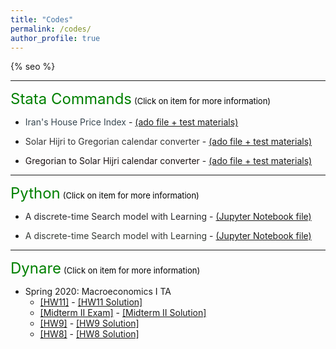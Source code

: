 ```yaml
---
title: "Codes"
permalink: /codes/
author_profile: true
---
```


{% seo %}

---
<font size="5" color="green">Stata Commands</font>
<font size="2" color="black">(Click on item for more information)</font>


- <a href="https://peymanshahidi.github.io/codes/stata/iranhpi" style="color:#36454F; text-decoration:none;">Iran's House Price Index</a> - [(ado file + test materials)](https://www.dropbox.com/sh/1ew8a1sr6j88kl4/AAClAPgk-GfUive-Nv6Ww9Uia?dl=0)

- <a href="https://peymanshahidi.github.io/codes/stata/jal2greg" style="color:#343434; text-decoration:none;">Solar Hijri to Gregorian calendar converter</a> - [(ado file + test materials)](https://www.dropbox.com/sh/78130ozhrliwzii/AAB4ulKUZkkBTOBFPmQQqNP3a?dl=0)

- <a href="https://peymanshahidi.github.io/codes/stata/greg2jal" style="color:#1B1212; text-decoration:none;">Gregorian to Solar Hijri calendar converter</a> - [(ado file + test materials)](https://www.dropbox.com/sh/fawmm4rsvmlrdfb/AAA5C14TYFlHOBLSySG03Maba?dl=0)


---
<font size="5" color="green">Python</font>
<font size="2" color="black">(Click on item for more information)</font>

- <a href="https://peymanshahidi.github.io/codes/python/searchwithlearning" style="color:#28282B; text-decoration:none;">A discrete-time Search model with Learning</a> - [(Jupyter Notebook file)](https://www.dropbox.com/s/lkkalblyygw2uus/Search_With_Learning.html?dl=0)

- <a href="https://peymanshahidi.github.io/codes/python/searchwithlearning" style="color:#353935; text-decoration:none;">A discrete-time Search model with Learning</a> - [(Jupyter Notebook file)](https://www.dropbox.com/s/lkkalblyygw2uus/Search_With_Learning.html?dl=0)

---
<font size="5" color="green">Dynare</font>
<font size="2" color="black">(Click on item for more information)</font>

- Spring 2020: Macroeconomics I TA
    - [[HW11]](https://peymanshahidi.github.io/codes/dynare/macro_i_hw11) - [[HW11 Solution]](https://www.dropbox.com/s/i7k0zktywr1kmqf/pset11-solutions.pdf?dl=0)
    - [[Midterm II Exam]](https://peymanshahidi.github.io/codes/dynare/macro_i_midterm2) - [[Midterm II Solution]](https://www.dropbox.com/s/ynfc43gmueg188z/Macro%20I%20-%20Midterm%20II%20-%20Dynare%20Solution.pdf?dl=0)
    - [[HW9]](https://peymanshahidi.github.io/codes/dynare/macro_i_hw9) - [[HW9 Solution]](https://www.dropbox.com/s/zajyamvau4wrps2/pset9-solutions.pdf?dl=0)
    - [[HW8]](https://peymanshahidi.github.io/codes/dynare/macro_i_hw8) - [[HW8 Solution]](https://www.dropbox.com/s/4qulf1ihx90qv4a/pset8-solution.pdf?dl=0)



<!-- - [Iran's House Price Index](https://peymanshahidi.github.io/codes/stata/iranhpi)  - [(ado file + test materials)](https://www.dropbox.com/sh/1ew8a1sr6j88kl4/AAClAPgk-GfUive-Nv6Ww9Uia?dl=0)
    
- [Solar Jalali to Gregorian calendar converter](https://peymanshahidi.github.io/codes/stata/jal2greg) - [(ado file + test materials)](https://www.dropbox.com/sh/78130ozhrliwzii/AAB4ulKUZkkBTOBFPmQQqNP3a?dl=0)

- [Gregorian to Solar Jalali calendar converter](https://peymanshahidi.github.io/codes/stata/greg2jal) - [(ado file + test materials)](https://www.dropbox.com/sh/fawmm4rsvmlrdfb/AAA5C14TYFlHOBLSySG03Maba?dl=0)

---
<font size="5" color="green">Python</font>
<font size="2" color="black">(Click on item for more information)</font>

- [A discrete-time Search model with Learning](https://peymanshahidi.github.io/codes/python/searchwithlearning) - [(Jupyter Notebook file)](https://www.dropbox.com/s/lkkalblyygw2uus/Search_With_Learning.html?dl=0)


---
<font size="5" color="green">Dynare</font>
<font size="2" color="black">(Click on item for more information)</font>

- Spring 2020: Macroeconomics I - [[HW11 (Frisch elasticity)]](https://peymanshahidi.github.io/codes/dynare/macro_i_hw11) [[HW11 Solution]](https://www.dropbox.com/s/i7k0zktywr1kmqf/pset11-solutions.pdf?dl=0)
    
- Spring 2020: Macroeconomics I - [[Midterm II Exam]](https://peymanshahidi.github.io/codes/dynare/macro_i_midterm2) [[Midterm II Solution]](https://www.dropbox.com/s/ynfc43gmueg188z/Macro%20I%20-%20Midterm%20II%20-%20Dynare%20Solution.pdf?dl=0)

- Spring 2020: Macroeconomics I - [[HW9 (RBC model of Campbell (1994))]](https://peymanshahidi.github.io/codes/dynare/macro_i_hw9) [[HW9 Solution]](https://www.dropbox.com/s/zajyamvau4wrps2/pset9-solutions.pdf?dl=0)

- Spring 2020: Macroeconomics I - [[HW8]](https://peymanshahidi.github.io/codes/dynare/macro_i_hw8) [[HW8 Solution]](https://www.dropbox.com/s/4qulf1ihx90qv4a/pset8-solution.pdf?dl=0)

 -->